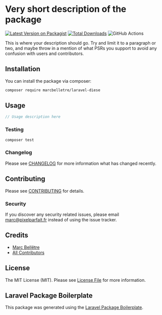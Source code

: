 # Very short description of the package

[![Latest Version on Packagist](https://img.shields.io/packagist/v/marcbelletre/laravel-diese.svg?style=flat-square)](https://packagist.org/packages/marcbelletre/laravel-diese)
[![Total Downloads](https://img.shields.io/packagist/dt/marcbelletre/laravel-diese.svg?style=flat-square)](https://packagist.org/packages/marcbelletre/laravel-diese)
![GitHub Actions](https://github.com/marcbelletre/laravel-diese/actions/workflows/main.yml/badge.svg)

This is where your description should go. Try and limit it to a paragraph or two, and maybe throw in a mention of what PSRs you support to avoid any confusion with users and contributors.

## Installation

You can install the package via composer:

```bash
composer require marcbelletre/laravel-diese
```

## Usage

```php
// Usage description here
```

### Testing

```bash
composer test
```

### Changelog

Please see [CHANGELOG](CHANGELOG.md) for more information what has changed recently.

## Contributing

Please see [CONTRIBUTING](CONTRIBUTING.md) for details.

### Security

If you discover any security related issues, please email marc@pixelparfait.fr instead of using the issue tracker.

## Credits

-   [Marc Bellêtre](https://github.com/marcbelletre)
-   [All Contributors](../../contributors)

## License

The MIT License (MIT). Please see [License File](LICENSE.md) for more information.

## Laravel Package Boilerplate

This package was generated using the [Laravel Package Boilerplate](https://laravelpackageboilerplate.com).
